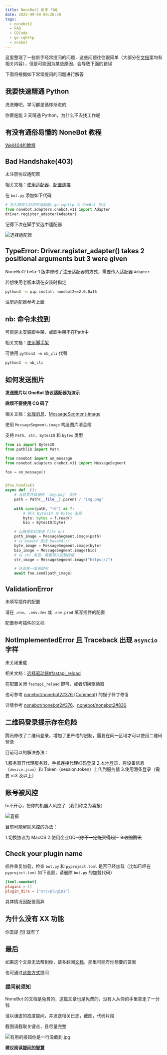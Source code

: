 ```yaml
---
title: NoneBot2 新手 FAQ
date: 2022-09-09 09:26:50
tags: 
  - nonebot2
  - FAQ
  - CQCode
  - go-cqhttp
  - onebot
---
```


这里整理了一些新手经常提问的问题，这些问题往往很简单（大部分在[文档](https://v2.nonebot.dev)里均有相关内容），但是可能因为某些原因，会导致下面的错误

下面将根据如下常常提问的问题进行解答

## 我要快速精通 Python

洗洗睡吧，学习都是循序渐进的

你要是能 3 天精通 Python，为什么不去找工作呢

## 有没有通俗易懂的 NoneBot 教程

[Well404的教程](http://blog.well404.top/2022/01/30/nonebot/%E3%80%90NoneBot2%E3%80%91%E5%89%8D%E8%A8%80%E2%80%94%E2%80%94%E4%BD%BF%E7%94%A8NoneBot2%E6%90%AD%E5%BB%BAQQ%E6%9C%BA%E5%99%A8%E4%BA%BA/)

## Bad Handshake(403)

未注册协议适配器

相关文档：[使用适配器](https://v2.nonebot.dev/docs/tutorial/register-adapter)、[配置连接](https://onebot.adapters.nonebot.dev/docs/guide/setup/)

在 `bot.py` 添加如下代码

```python bot.py
# 导入替换为对应的适配器，go-cqhttp 为 OneBot 协议
from nonebot.adapters.onebot.v11 import Adapter
driver.register_adapter(Adapter)
```

记得下次在脚手架选中适配器

![选择适配器](/images/cli-select-adapter.png)

## TypeError: Driver.register_adapter() takes 2 positional arguments but 3 were given

NoneBot2 beta-1 版本修改了注册适配器的方式，需要传入适配器 `Adapter`

若想使用老版本请在安装时指定

```bash
python3 -m pip install nonebot2==2.0.0a16
```

注册适配器参考上面

## nb: 命令未找到

可能是未安装脚手架，或脚手架不在Path中

相关文档：[使用脚手架](https://v2.nonebot.dev/docs/start/nb-cli)

可使用 `python3 -m nb_cli` 代替

```bash
python3 -m nb_cli
```

## 如何发送图片

**发送图片以 OneBot 协议适配器为演示**

**麻烦不要使用 CQ 码了**

相关文档：[处理消息](https://v2.nonebot.dev/docs/tutorial/process-message)、[MessageSegment-image](https://onebot.adapters.nonebot.dev/docs/api/v11/message#MessageSegment-image)

使用 `MessageSegment.image` 构造图片消息段

支持 `Path`、`str`、`BytesIO` 和 `bytes` 类型

```python foo/__init__.py
from io import BytesIO
from pathlib import Path

from nonebot import on_message
from nonebot.adapters.onebot.v11 import MessageSegment

foo = on_message()


@foo.handle()
async def _():
    # 当前文件目录的 `img.png` 文件
    path = Path(__file__).parent / "img.png"
    
    with open(path, "rb") as f:
        # 传入 BytesIO 与 bytes 无异
        byte: bytes = f.read()
        bio = BytesIO(byte)

    # 以路径形式发送 file uri
    path_image = MessageSegment.image(path)
    # 以 base64 发送 base64://
    byte_image = MessageSegment.image(byte)
    bio_image = MessageSegment.image(bio)
    # 以 str 发送，需要填入完整链接
    str_image = MessageSegment.image("https://")

    # 任选其一发送即可
    await foo.send(path_image)
```

## ValidationError

未填写插件的配置

请在 `.env`、`.env.dev` 或 `.env.prod` 填写插件的配置

配置参考插件的文档

## NotImplementedError 且 Traceback 出现 `asyncio` 字样

未关闭重载

相关文档：[选择驱动器#fastapi_reload](https://v2.nonebot.dev/docs/tutorial/choose-driver#fastapi_reload)

在配置关闭 `fastapi_reload` 即可，或者切换驱动器

也可参考 [nonebot/nonebot2#376 (Comment)](https://github.com/nonebot/nonebot2/issues/376#issuecomment-846523618) 的猴子补丁修复

详情参考 [nonebot/nonebot2#376](https://github.com/nonebot/nonebot2/issues/376)、[nonebot/nonebot2#830](https://github.com/nonebot/nonebot2/issues/830)

## 二维码登录提示存在危险

腾讯修改了二维码登录，增加了更严格的限制，需要在同一区域才可以使用二维码登录

目前可以的解决办法：

1.服务器开代理服务器，手机连接代理扫码登录
2.本地登录，将设备信息（`device.json`）和 Token（session.token）上传到服务器
3.使用滑条登录（需要 rc3 及以上）

## 账号被风控

tx不开心，把你的机器人风控了（我们称之为喜报）

![喜报](/images/can't-send-msg.gif)

目前可能解除风控的办法：

1.切换协议为 MacOS
2.使用企业QQ~~（你不一定能买得起）~~
~~3.收购腾讯~~

## Check your plugin name

插件重复加载，检查 `bot.py` 和 `pyproject.toml` 是否已经加载（比如已经在 `pyproject.toml` 如下设置，请删除 `bot.py` 的加载代码）

```toml pyproject.toml
[tool.nonebot]
plugins = []
plugin_dirs = ["src/plugins"]
```

具体情况因配置而异

## 为什么没有 XX 功能

你去提 [PR](https://github.com/nonebot/nonebot2/pulls) 就有了

## 最后

如果这个文章无法帮到你，请多翻阅[文档](https://v2.nonebot.dev)，那里可能有你想要的答案

也可通过[这些方式](https://v2.nonebot.dev/docs/start/question)提问

### 提问前须知

NoneBot 的文档是免费的，这篇文章也是免费的，没有人从你的手里拿走了一分钱

请以谦虚的态度提问，并发送相关日志，截图，代码片段

截图请截取关键点，且尽量完整

![有用的报错你是一行没截到.jpg](/images/junk-screenshot.jpg)

**建议阅读[提问的智慧](https://github.com/ryanhanwu/How-To-Ask-Questions-The-Smart-Way/blob/main/README-zh_CN.md)**
